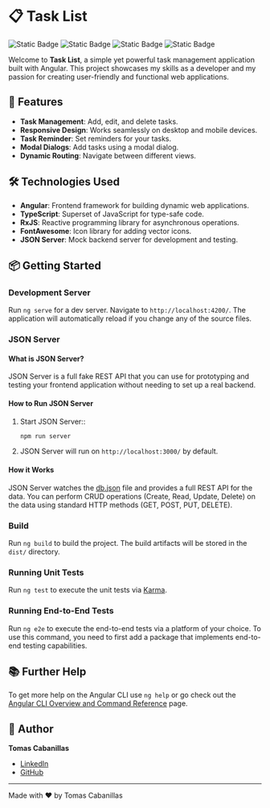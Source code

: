 # 📋 Task List

![Static Badge](https://img.shields.io/badge/npm-22.13-green?style=for-the-badge&logo=npm&logoColor=green) ![Static Badge](https://img.shields.io/badge/angular-18.2.13-red?style=for-the-badge&logo=angular&logoColor=red) ![Static Badge](https://img.shields.io/badge/json_server-gray?style=for-the-badge&logo=serverfault&logoColor=orange) ![Static Badge](https://img.shields.io/badge/font_awesome-gray?style=for-the-badge&logo=fontawesome&logoColor=white)

Welcome to **Task List**, a simple yet powerful task management application built with Angular. This project showcases my skills as a developer and my passion for creating user-friendly and functional web applications.

## 🚀 Features

- **Task Management**: Add, edit, and delete tasks.
- **Responsive Design**: Works seamlessly on desktop and mobile devices.
- **Task Reminder**: Set reminders for your tasks.
- **Modal Dialogs**: Add tasks using a modal dialog.
- **Dynamic Routing**: Navigate between different views.

## 🛠️ Technologies Used

- **Angular**: Frontend framework for building dynamic web applications.
- **TypeScript**: Superset of JavaScript for type-safe code.
- **RxJS**: Reactive programming library for asynchronous operations.
- **FontAwesome**: Icon library for adding vector icons.
- **JSON Server**: Mock backend server for development and testing.

## 📦 Getting Started

### Development Server

Run `ng serve` for a dev server. Navigate to `http://localhost:4200/`. The application will automatically reload if you change any of the source files.

### JSON Server

#### What is JSON Server?

JSON Server is a full fake REST API that you can use for prototyping and testing your frontend application without needing to set up a real backend.

#### How to Run JSON Server

1. Start JSON Server::

   ```sh
   npm run server
   ```

2. JSON Server will run on `http://localhost:3000/` by default.

#### How it Works

JSON Server watches the [db.json](./db.json) file and provides a full REST API for the data. You can perform CRUD operations (Create, Read, Update, Delete) on the data using standard HTTP methods (GET, POST, PUT, DELETE).

### Build

Run `ng build` to build the project. The build artifacts will be stored in the `dist/` directory.

### Running Unit Tests

Run `ng test` to execute the unit tests via [Karma](https://karma-runner.github.io).

### Running End-to-End Tests

Run `ng e2e` to execute the end-to-end tests via a platform of your choice. To use this command, you need to first add a package that implements end-to-end testing capabilities.

## 📚 Further Help

To get more help on the Angular CLI use `ng help` or go check out the [Angular CLI Overview and Command Reference](https://angular.io/cli) page.

## 👤 Author

**Tomas Cabanillas**

- [LinkedIn](https://www.linkedin.com/in/tomascabanillas/)
- [GitHub](https://github.com/TomCab98)

---

Made with ❤️ by Tomas Cabanillas
